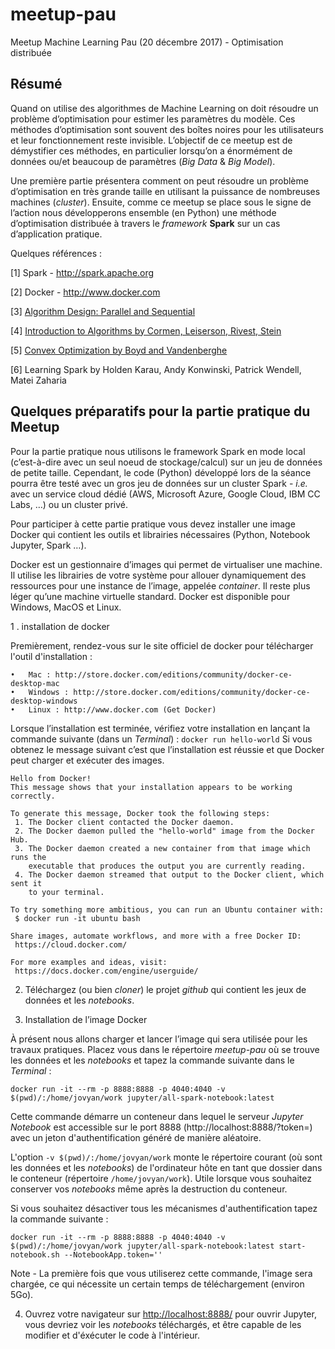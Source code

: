# meetup-pau

Meetup Machine Learning Pau (20 décembre 2017) - Optimisation distribuée

## Résumé 

Quand on utilise des algorithmes de Machine Learning on doit résoudre un problème d’optimisation pour estimer les paramètres du modèle. Ces méthodes d’optimisation sont souvent des boîtes noires pour les utilisateurs et leur fonctionnement reste invisible. L’objectif de ce meetup est de démystifier ces méthodes, en particulier lorsqu’on a énormément de données ou/et beaucoup de paramètres (_Big Data_ & _Big Model_).

Une première partie présentera comment on peut résoudre un problème d’optimisation en très grande taille en utilisant la puissance de nombreuses machines (_cluster_). Ensuite, comme ce meetup se place sous le signe de l’action nous développerons ensemble (en Python) une méthode d’optimisation distribuée à travers le _framework_ **Spark** sur un cas d’application pratique.

Quelques références :

[1] Spark - http://spark.apache.org

[2] Docker - http://www.docker.com

[3] [Algorithm Design: Parallel and Sequential](http://www.parallel-algorithms-book.com)

[4] [Introduction to Algorithms by Cormen, Leiserson, Rivest, Stein](https://mitpress.mit.edu/sites/default/files/titles/sample/0262533057chap27.pdf)

[5] [Convex Optimization by Boyd and Vandenberghe](http://web.stanford.edu/~boyd/cvxbook/)

[6] Learning Spark by Holden Karau, Andy Konwinski, Patrick Wendell, Matei Zaharia

## Quelques préparatifs pour la partie pratique du Meetup

Pour la partie pratique nous utilisons le framework Spark en mode local (c’est-à-dire avec un seul noeud de stockage/calcul) sur un jeu de données de petite taille. Cependant, le code (Python) développé lors de la séance pourra être testé avec un gros jeu de données sur un cluster Spark - _i.e._ avec un service cloud dédié (AWS, Microsoft Azure, Google Cloud, IBM CC Labs, …) ou un cluster privé.

Pour participer à cette partie pratique vous devez installer une image Docker qui contient les outils et librairies nécessaires (Python, Notebook Jupyter, Spark …).

Docker est un gestionnaire d’images qui permet de virtualiser une machine. Il utilise les librairies de votre système pour allouer dynamiquement des ressources pour une instance de l’image, appelée _container_. Il reste plus léger qu’une machine virtuelle standard. Docker est disponible pour Windows, MacOS et Linux.

1 . installation de docker

Premièrement, rendez-vous sur le site officiel de docker pour télécharger l'outil d'installation :

	•	Mac : http://store.docker.com/editions/community/docker-ce-desktop-mac
	•	Windows : http://store.docker.com/editions/community/docker-ce-desktop-windows
	•	Linux : http://www.docker.com (Get Docker)

Lorsque l’installation est terminée, vérifiez votre installation en lançant la commande suivante (dans un _Terminal_) :
```docker run hello-world```
Si vous obtenez le message suivant c’est que l’installation est réussie et que Docker peut charger et exécuter des images.

```
Hello from Docker!
This message shows that your installation appears to be working correctly.

To generate this message, Docker took the following steps:
 1. The Docker client contacted the Docker daemon.
 2. The Docker daemon pulled the "hello-world" image from the Docker Hub.
 3. The Docker daemon created a new container from that image which runs the
    executable that produces the output you are currently reading.
 4. The Docker daemon streamed that output to the Docker client, which sent it
    to your terminal.

To try something more ambitious, you can run an Ubuntu container with:
 $ docker run -it ubuntu bash

Share images, automate workflows, and more with a free Docker ID:
 https://cloud.docker.com/

For more examples and ideas, visit:
 https://docs.docker.com/engine/userguide/
```
2. Téléchargez (ou bien _cloner_) le projet _github_ qui contient les jeux de données et les _notebooks_.

3. Installation de l’image Docker

À présent nous allons charger et lancer l’image qui sera utilisée pour les travaux pratiques. Placez vous dans le répertoire _meetup-pau_ où se trouve les données et les _notebooks_ et tapez la commande suivante dans le _Terminal_ :

```docker run -it --rm -p 8888:8888 -p 4040:4040 -v $(pwd)/:/home/jovyan/work jupyter/all-spark-notebook:latest```

Cette commande démarre un conteneur dans lequel le serveur _Jupyter Notebook_ est accessible sur le port 8888 (http://localhost:8888/?token=) avec un jeton d'authentification généré de manière aléatoire.

L'option `-v $(pwd)/:/home/jovyan/work` monte le répertoire courant (où sont les données et les _notebooks_) de l'ordinateur hôte en tant que dossier dans le conteneur (répertoire `/home/jovyan/work`). Utile lorsque vous souhaitez conserver vos _notebooks_ même après la destruction du conteneur.

Si vous souhaitez désactiver tous les mécanismes d'authentification tapez la commande suivante :

```docker run -it --rm -p 8888:8888 -p 4040:4040 -v $(pwd)/:/home/jovyan/work jupyter/all-spark-notebook:latest start-notebook.sh --NotebookApp.token=''```

Note - La première fois que vous utiliserez cette commande, l'image sera chargée, ce qui nécessite un certain temps de téléchargement (environ 5Go).

4. Ouvrez votre navigateur sur [http://localhost:8888/](http://localhost:8888/) pour ouvrir Jupyter, vous devriez voir les _notebooks_ téléchargés, et être capable de les modifier et d'éxécuter le code à l'intérieur.

